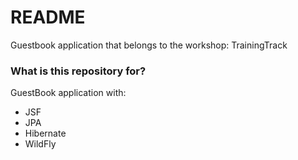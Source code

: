 # README #

Guestbook application that belongs to the workshop: TrainingTrack

### What is this repository for? ###

GuestBook application with:
* JSF
* JPA
* Hibernate
* WildFly